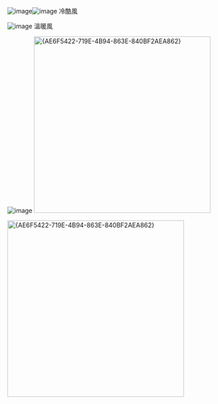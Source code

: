 ![image](https://github.com/user-attachments/assets/20122bbb-82ab-494e-86e4-444be35d3e5a)![image](https://github.com/user-attachments/assets/e78f116b-e52a-4e7d-9f18-7e1194c02f60)
冷酷風

![image](https://github.com/user-attachments/assets/1044bfb0-d659-475a-9599-7c6801d0fd06)
溫暖風

![image](https://github.com/user-attachments/assets/341eea69-e992-4658-9650-f2e1a42459be)
<img width="399" alt="{AE6F5422-719E-4B94-863E-840BF2AEA862}" src="https://github.com/user-attachments/assets/923b3224-042e-4bf5-8504-a09bab1d7531" />

<img width="399" alt="{AE6F5422-719E-4B94-863E-840BF2AEA862}" src="https://github.com/user-attachments/assets/1cb1020c-1543-488d-bbdd-38810aee86e6" />



